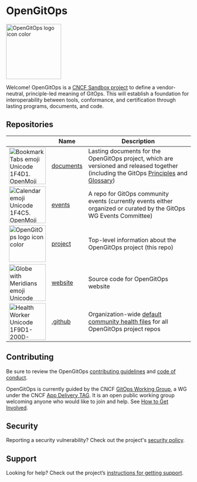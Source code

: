 # OpenGitOps
<!-- markdownlint-disable MD033 -->
<p><img src="/workspaces/project/image/OpenGitOps logo icon color.png" alt="OpenGitOps logo icon color" width="150"></p>

Welcome!
OpenGitOps is a [CNCF Sandbox project](https://www.cncf.io/sandbox-projects/) to define a vendor-neutral, principle-led meaning of GitOps.
This will establish a foundation for interoperability between tools, conformance, and certification through lasting programs, documents, and code.

## Repositories

<!-- markdownlint-disable MD033 -->
| | Name | Description |
| -- | -- | -- |
| <img src="https://openmoji.org/data/color/svg/1F4D1.svg" alt="Bookmark Tabs emoji Unicode 1F4D1. OpenMoji CC BY-SA 4.0" width="100"> | [documents](https://github.com/open-gitops/documents) |  Lasting documents for the OpenGitOps project, which are versioned and released together (including the GitOps [Principles](https://github.com/open-gitops/documents/blob/v0.1.0/PRINCIPLES.md) and [Glossary](https://github.com/open-gitops/documents/blob/v0.1.0/PRINCIPLES.md#glossary)) |
| <img src="https://openmoji.org/data/color/svg/1F4C5.svg" alt="Calendar emoji Unicode 1F4C5. OpenMoji CC BY-SA 4.0" width="100"> | [events](https://github.com/open-gitops/events) | A repo for GitOps community events (currently events either organized or curated by the GitOps WG Events Committee) |
| <img src="/workspaces/project/image/OpenGitOps logo icon color.png" alt="OpenGitOps logo icon color" width="100"> | [project](https://github.com/open-gitops/project) | Top-level information about the OpenGitOps project (this repo) |
| <img src="https://openmoji.org/data/color/svg/1F310.svg" alt="Globe with Meridians emoji Unicode 1F310. OpenMoji CC BY-SA 4.0" width="100"> | [website](https://github.com/open-gitops/website) | Source code for OpenGitOps website |
| <img src="https://openmoji.org/data/color/svg/1F9D1-200D-2695-FE0F.svg" alt="Health Worker Unicode 1F9D1-200D-2695-FE0F. OpenMoji CC BY-SA 4.0" width="100"> | [.github](https://github.com/open-gitops/.github) | Organization-wide [default community health files](https://docs.github.com/en/communities/setting-up-your-project-for-healthy-contributions/creating-a-default-community-health-file) for all OpenGitOps project repos |

## Contributing

Be sure to review the OpenGitOps [contributing guidelines](https://github.com/open-gitops/.github/blob/main/CONTRIBUTING.md) and [code of conduct](https://github.com/open-gitops/.github/blob/main/CODE_OF_CONDUCT.md).

OpenGitOps is currently guided by the CNCF [GitOps Working Group](https://github.com/cncf/tag-app-delivery/tree/main/gitops-wg), a WG under the CNCF [App Delivery TAG](https://github.com/cncf/tag-app-delivery).
It is an open public working group welcoming anyone who would like to join and help.
See [How to Get Involved](https://github.com/gitops-working-group/gitops-working-group/blob/main/README.md#how-to-get-involved).

## Security

Reporting a security vulnerability?
Check out the project's [security policy](https://github.com/open-gitops/.github/blob/main/SECURITY.md).

## Support

Looking for help?
Check out the project’s [instructions for getting support](https://github.com/open-gitops/.github/blob/main/SUPPORT.md).
